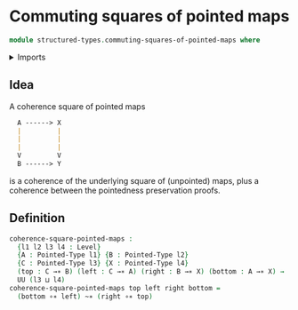 # Commuting squares of pointed maps

```agda
module structured-types.commuting-squares-of-pointed-maps where
```

<details><summary>Imports</summary>

```agda
open import foundation-core.universe-levels

open import structured-types.pointed-homotopies
open import structured-types.pointed-maps
open import structured-types.pointed-types
```

</details>

## Idea

A coherence square of pointed maps

```md
  A ------> X
  |         |
  |         |
  |         |
  V         V
  B ------> Y
```

is a coherence of the underlying square of (unpointed) maps, plus a coherence
between the pointedness preservation proofs.

## Definition

```agda
coherence-square-pointed-maps :
  {l1 l2 l3 l4 : Level}
  {A : Pointed-Type l1} {B : Pointed-Type l2}
  {C : Pointed-Type l3} {X : Pointed-Type l4}
  (top : C →∗ B) (left : C →∗ A) (right : B →∗ X) (bottom : A →∗ X) →
  UU (l3 ⊔ l4)
coherence-square-pointed-maps top left right bottom =
  (bottom ∘∗ left) ~∗ (right ∘∗ top)
```
